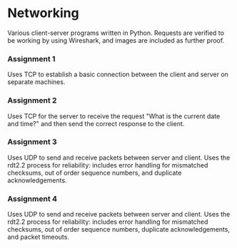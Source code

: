 # Networking
Various client-server programs written in Python. Requests are verified to be working by using Wireshark, and images are included as further proof.

### Assignment 1
Uses TCP to establish a basic connection between the client and server on separate machines.

### Assignment 2
Uses TCP for the server to receive the request "What is the current date and time?" and then send the correct response to the client.

### Assignment 3
Uses UDP to send and receive packets between server and client. Uses the rdt2.2 process for reliability: includes error handling for mismatched checksums, out of order sequence numbers, and duplicate acknowledgements.

### Assignment 4
Uses UDP to send and receive packets between server and client. Uses the rdt2.2 process for reliability: includes error handling for mismatched checksums, out of order sequence numbers, duplicate acknowledgements, and packet timeouts.
